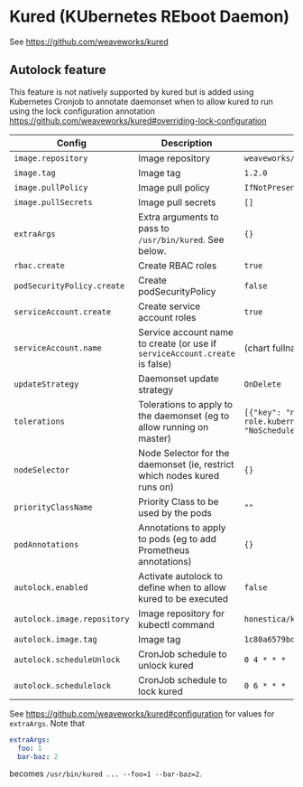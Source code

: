 # Kured (KUbernetes REboot Daemon)

See https://github.com/weaveworks/kured

## Autolock feature

This feature is not natively supported by kured but is added using Kubernetes Cronjob to annotate daemonset when to allow kured to run using the lock configuration annotation https://github.com/weaveworks/kured#overriding-lock-configuration


| Config                  | Description                                                                 | Default                    |
| ------                  | -----------                                                                 | -------                    |
| `image.repository`      | Image repository                                                            | `weaveworks/kured` |
| `image.tag`             | Image tag                                                                   | `1.2.0`                    |
| `image.pullPolicy`      | Image pull policy                                                           | `IfNotPresent`             |
| `image.pullSecrets`     | Image pull secrets                                                          | `[]`                       |
| `extraArgs`             | Extra arguments to pass to `/usr/bin/kured`. See below.                     | `{}`                       |
| `rbac.create`           | Create RBAC roles                                                           | `true`                     |
| `podSecurityPolicy.create` | Create podSecurityPolicy                                                 | `false`                     |
| `serviceAccount.create` | Create service account roles                                                | `true`                     |
| `serviceAccount.name`   | Service account name to create (or use if `serviceAccount.create` is false) | (chart fullname)           |
| `updateStrategy`        | Daemonset update strategy                                                   | `OnDelete`                 |
| `tolerations`           | Tolerations to apply to the daemonset (eg to allow running on master)       | `[{"key": "node-role.kubernetes.io/master", "effect": "NoSchedule"}]`|
| `nodeSelector`          | Node Selector for the daemonset (ie, restrict which nodes kured runs on)    | `{}`                       |
| `priorityClassName`     | Priority Class to be used by the pods                                       | `""`                       |
| `podAnnotations`        | Annotations to apply to pods (eg to add Prometheus annotations)             | `{}`                       |
| `autolock.enabled`      | Activate autolock to define when to allow kured to be executed                                                        | `false` |
| `autolock.image.repository`      | Image repository for kubectl command                                                         | `honestica/k8s-tools` |
| `autolock.image.tag`             | Image tag                                                                   | `1c80a6579bdb73059d72101c9f82f26291954d68`                    |
| `autolock.scheduleUnlock`      | CronJob schedule to unlock kured                                                      | `0 4 * * *` |
| `autolock.schedulelock`      | CronJob schedule to lock kured                                                      | `0 6 * * *` |

See https://github.com/weaveworks/kured#configuration for values for `extraArgs`. Note that
```yaml
extraArgs:
  foo: 1
  bar-baz: 2
```
becomes `/usr/bin/kured ... --foo=1 --bar-baz=2`.
